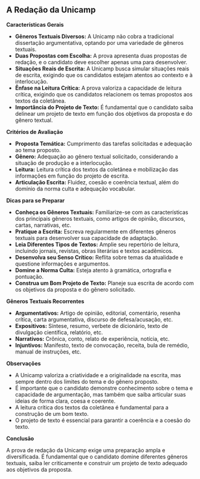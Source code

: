 ## **A Redação da Unicamp**

**Características Gerais**

- **Gêneros Textuais Diversos:** A Unicamp não cobra a tradicional dissertação argumentativa, optando por uma variedade de gêneros textuais.
- **Duas Propostas com Escolha:** A prova apresenta duas propostas de redação, e o candidato deve escolher apenas uma para desenvolver.
- **Situações Reais de Escrita:** A Unicamp busca simular situações reais de escrita, exigindo que os candidatos estejam atentos ao contexto e à interlocução.
- **Ênfase na Leitura Crítica:** A prova valoriza a capacidade de leitura crítica, exigindo que os candidatos relacionem os temas propostos aos textos da coletânea.
- **Importância do Projeto de Texto:** É fundamental que o candidato saiba delinear um projeto de texto em função dos objetivos da proposta e do gênero textual.

**Critérios de Avaliação**

- **Proposta Temática:** Cumprimento das tarefas solicitadas e adequação ao tema proposto.
- **Gênero:** Adequação ao gênero textual solicitado, considerando a situação de produção e a interlocução.
- **Leitura:** Leitura crítica dos textos da coletânea e mobilização das informações em função do projeto de escrita.
- **Articulação Escrita:** Fluidez, coesão e coerência textual, além do domínio da norma culta e adequação vocabular.

**Dicas para se Preparar**

- **Conheça os Gêneros Textuais:** Familiarize-se com as características dos principais gêneros textuais, como artigos de opinião, discursos, cartas, narrativas, etc.
- **Pratique a Escrita:** Escreva regularmente em diferentes gêneros textuais para desenvolver sua capacidade de adaptação.
- **Leia Diferentes Tipos de Textos:** Amplie seu repertório de leitura, incluindo jornais, revistas, obras literárias e textos acadêmicos.
- **Desenvolva seu Senso Crítico:** Reflita sobre temas da atualidade e questione informações e argumentos.
- **Domine a Norma Culta:** Esteja atento à gramática, ortografia e pontuação.
- **Construa um Bom Projeto de Texto:** Planeje sua escrita de acordo com os objetivos da proposta e do gênero solicitado.

**Gêneros Textuais Recorrentes**

- **Argumentativos:** Artigo de opinião, editorial, comentário, resenha crítica, carta argumentativa, discurso de defesa/acusação, etc.
- **Expositivos:** Síntese, resumo, verbete de dicionário, texto de divulgação científica, relatório, etc.
- **Narrativos:** Crônica, conto, relato de experiência, notícia, etc.
- **Injuntivos:** Manifesto, texto de convocação, receita, bula de remédio, manual de instruções, etc.

**Observações**

- A Unicamp valoriza a criatividade e a originalidade na escrita, mas sempre dentro dos limites do tema e do gênero proposto.
- É importante que o candidato demonstre conhecimento sobre o tema e capacidade de argumentação, mas também que saiba articular suas ideias de forma clara, coesa e coerente.
- A leitura crítica dos textos da coletânea é fundamental para a construção de um bom texto.
- O projeto de texto é essencial para garantir a coerência e a coesão do texto.

**Conclusão**

A prova de redação da Unicamp exige uma preparação ampla e diversificada. É fundamental que o candidato domine diferentes gêneros textuais, saiba ler criticamente e construir um projeto de texto adequado aos objetivos da proposta.
